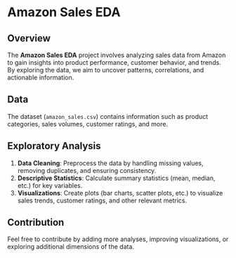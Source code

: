 # Amazon Sales EDA

## Overview
The **Amazon Sales EDA** project involves analyzing sales data from Amazon to gain insights into product performance, customer behavior, and trends. By exploring the data, we aim to uncover patterns, correlations, and actionable information.

## Data
The dataset (`amazon_sales.csv`) contains information such as product categories, sales volumes, customer ratings, and more.

## Exploratory Analysis
1. **Data Cleaning**: Preprocess the data by handling missing values, removing duplicates, and ensuring consistency.
2. **Descriptive Statistics**: Calculate summary statistics (mean, median, etc.) for key variables.
3. **Visualizations**: Create plots (bar charts, scatter plots, etc.) to visualize sales trends, customer ratings, and other relevant metrics.

## Contribution
Feel free to contribute by adding more analyses, improving visualizations, or exploring additional dimensions of the data.
